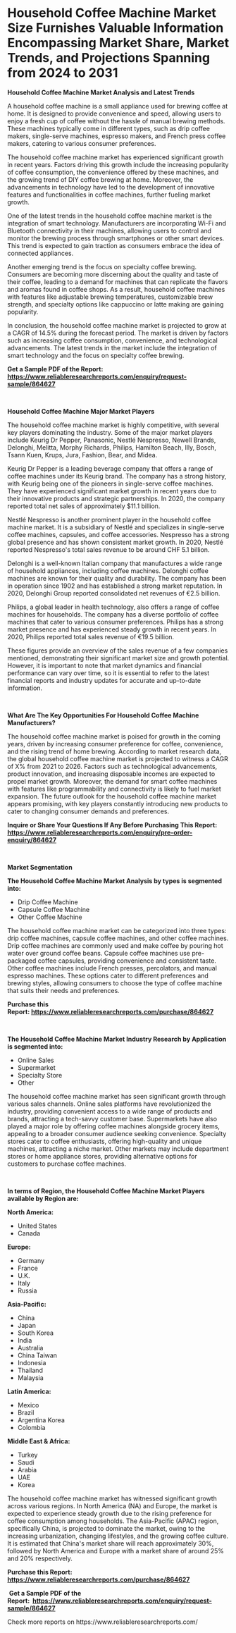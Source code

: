 <p><h1>Household Coffee Machine Market Size Furnishes Valuable Information Encompassing Market Share, Market Trends, and Projections Spanning from 2024 to 2031</h1></p><p><strong>Household Coffee Machine Market Analysis and Latest Trends</strong></p>
<p><p>A household coffee machine is a small appliance used for brewing coffee at home. It is designed to provide convenience and speed, allowing users to enjoy a fresh cup of coffee without the hassle of manual brewing methods. These machines typically come in different types, such as drip coffee makers, single-serve machines, espresso makers, and French press coffee makers, catering to various consumer preferences.</p><p>The household coffee machine market has experienced significant growth in recent years. Factors driving this growth include the increasing popularity of coffee consumption, the convenience offered by these machines, and the growing trend of DIY coffee brewing at home. Moreover, the advancements in technology have led to the development of innovative features and functionalities in coffee machines, further fueling market growth.</p><p>One of the latest trends in the household coffee machine market is the integration of smart technology. Manufacturers are incorporating Wi-Fi and Bluetooth connectivity in their machines, allowing users to control and monitor the brewing process through smartphones or other smart devices. This trend is expected to gain traction as consumers embrace the idea of connected appliances.</p><p>Another emerging trend is the focus on specialty coffee brewing. Consumers are becoming more discerning about the quality and taste of their coffee, leading to a demand for machines that can replicate the flavors and aromas found in coffee shops. As a result, household coffee machines with features like adjustable brewing temperatures, customizable brew strength, and specialty options like cappuccino or latte making are gaining popularity.</p><p>In conclusion, the household coffee machine market is projected to grow at a CAGR of 14.5% during the forecast period. The market is driven by factors such as increasing coffee consumption, convenience, and technological advancements. The latest trends in the market include the integration of smart technology and the focus on specialty coffee brewing.</p></p>
<p><strong>Get a Sample PDF of the Report:&nbsp; <a href="https://www.reliableresearchreports.com/enquiry/request-sample/864627">https://www.reliableresearchreports.com/enquiry/request-sample/864627</a></strong></p>
<p>&nbsp;</p>
<p><strong>Household Coffee Machine Major Market Players</strong></p>
<p><p>The household coffee machine market is highly competitive, with several key players dominating the industry. Some of the major market players include Keurig Dr Pepper, Panasonic, Nestlé Nespresso, Newell Brands, Delonghi, Melitta, Morphy Richards, Philips, Hamilton Beach, Illy, Bosch, Tsann Kuen, Krups, Jura, Fashion, Bear, and Midea.</p><p>Keurig Dr Pepper is a leading beverage company that offers a range of coffee machines under its Keurig brand. The company has a strong history, with Keurig being one of the pioneers in single-serve coffee machines. They have experienced significant market growth in recent years due to their innovative products and strategic partnerships. In 2020, the company reported total net sales of approximately $11.1 billion.</p><p>Nestlé Nespresso is another prominent player in the household coffee machine market. It is a subsidiary of Nestlé and specializes in single-serve coffee machines, capsules, and coffee accessories. Nespresso has a strong global presence and has shown consistent market growth. In 2020, Nestlé reported Nespresso's total sales revenue to be around CHF 5.1 billion.</p><p>Delonghi is a well-known Italian company that manufactures a wide range of household appliances, including coffee machines. Delonghi coffee machines are known for their quality and durability. The company has been in operation since 1902 and has established a strong market reputation. In 2020, Delonghi Group reported consolidated net revenues of €2.5 billion.</p><p>Philips, a global leader in health technology, also offers a range of coffee machines for households. The company has a diverse portfolio of coffee machines that cater to various consumer preferences. Philips has a strong market presence and has experienced steady growth in recent years. In 2020, Philips reported total sales revenue of €19.5 billion.</p><p>These figures provide an overview of the sales revenue of a few companies mentioned, demonstrating their significant market size and growth potential. However, it is important to note that market dynamics and financial performance can vary over time, so it is essential to refer to the latest financial reports and industry updates for accurate and up-to-date information.</p></p>
<p>&nbsp;</p>
<p><strong>What Are The Key Opportunities For Household Coffee Machine Manufacturers?</strong></p>
<p><p>The household coffee machine market is poised for growth in the coming years, driven by increasing consumer preference for coffee, convenience, and the rising trend of home brewing. According to market research data, the global household coffee machine market is projected to witness a CAGR of X% from 2021 to 2026. Factors such as technological advancements, product innovation, and increasing disposable incomes are expected to propel market growth. Moreover, the demand for smart coffee machines with features like programmability and connectivity is likely to fuel market expansion. The future outlook for the household coffee machine market appears promising, with key players constantly introducing new products to cater to changing consumer demands and preferences.</p></p>
<p><strong>Inquire or Share Your Questions If Any Before Purchasing This Report: <a href="https://www.reliableresearchreports.com/enquiry/pre-order-enquiry/864627">https://www.reliableresearchreports.com/enquiry/pre-order-enquiry/864627</a></strong></p>
<p>&nbsp;</p>
<p><strong>Market Segmentation</strong></p>
<p><strong>The Household Coffee Machine Market Analysis by types is segmented into:</strong></p>
<p><ul><li>Drip Coffee Machine</li><li>Capsule Coffee Machine</li><li>Other Coffee Machine</li></ul></p>
<p><p>The household coffee machine market can be categorized into three types: drip coffee machines, capsule coffee machines, and other coffee machines. Drip coffee machines are commonly used and make coffee by pouring hot water over ground coffee beans. Capsule coffee machines use pre-packaged coffee capsules, providing convenience and consistent taste. Other coffee machines include French presses, percolators, and manual espresso machines. These options cater to different preferences and brewing styles, allowing consumers to choose the type of coffee machine that suits their needs and preferences.</p></p>
<p><strong>Purchase this Report:&nbsp;<a href="https://www.reliableresearchreports.com/purchase/864627">https://www.reliableresearchreports.com/purchase/864627</a></strong></p>
<p>&nbsp;</p>
<p><strong>The Household Coffee Machine Market Industry Research by Application is segmented into:</strong></p>
<p><ul><li>Online Sales</li><li>Supermarket</li><li>Specialty Store</li><li>Other</li></ul></p>
<p><p>The household coffee machine market has seen significant growth through various sales channels. Online sales platforms have revolutionized the industry, providing convenient access to a wide range of products and brands, attracting a tech-savvy customer base. Supermarkets have also played a major role by offering coffee machines alongside grocery items, appealing to a broader consumer audience seeking convenience. Specialty stores cater to coffee enthusiasts, offering high-quality and unique machines, attracting a niche market. Other markets may include department stores or home appliance stores, providing alternative options for customers to purchase coffee machines.</p></p>
<p>&nbsp;</p>
<p><strong>In terms of Region, the Household Coffee Machine Market Players available by Region are:</strong></p>
<p>
    <p> <strong> North America: </strong>
        <ul>
            <li>United States</li>
            <li>Canada</li>
        </ul>
        </p> 
    <p> <strong> Europe: </strong>
        <ul>
            <li>Germany</li>
            <li>France</li>
            <li>U.K.</li>
            <li>Italy</li>
            <li>Russia</li>
        </ul>
        </p> 
    <p> <strong> Asia-Pacific: </strong>
        <ul>
            <li>China</li>
            <li>Japan</li>
            <li>South Korea</li>
            <li>India</li>
            <li>Australia</li>
            <li>China Taiwan</li>
            <li>Indonesia</li>
            <li>Thailand</li>
            <li>Malaysia</li>
        </ul>
        </p> 
    <p> <strong> Latin America: </strong>
        <ul>
            <li>Mexico</li>
            <li>Brazil</li>
            <li>Argentina Korea</li>
            <li>Colombia</li>
        </ul>
        </p> 
    <p> <strong> Middle East & Africa: </strong>
        <ul>
            <li>Turkey</li>
            <li>Saudi</li>
            <li>Arabia</li>
            <li>UAE</li>
            <li>Korea</li>
        </ul>
    </p>
    </p>
<p><p>The household coffee machine market has witnessed significant growth across various regions. In North America (NA) and Europe, the market is expected to experience steady growth due to the rising preference for coffee consumption among households. The Asia-Pacific (APAC) region, specifically China, is projected to dominate the market, owing to the increasing urbanization, changing lifestyles, and the growing coffee culture. It is estimated that China's market share will reach approximately 30%, followed by North America and Europe with a market share of around 25% and 20% respectively.</p></p>
<p><strong>Purchase this Report: <a href="https://www.reliableresearchreports.com/purchase/864627">https://www.reliableresearchreports.com/purchase/864627</a></strong></p>
<p>&nbsp;<strong>Get a Sample PDF of the Report:&nbsp;&nbsp;<a href="https://www.reliableresearchreports.com/enquiry/request-sample/864627">https://www.reliableresearchreports.com/enquiry/request-sample/864627</a></strong></p>
<p><strong></strong></p>
<p>Check more reports on https://www.reliableresearchreports.com/</p>
